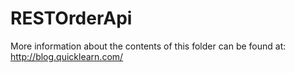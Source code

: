RESTOrderApi
=================


More information about the contents of this folder can be found at:
http://blog.quicklearn.com/